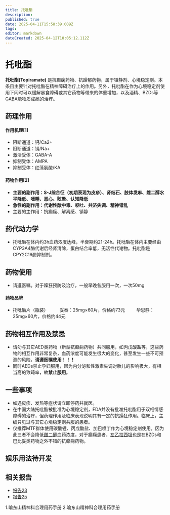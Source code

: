 ```yaml
---
title: 托吡酯
description: 
published: true
date: 2025-04-11T15:58:39.009Z
tags: 
editor: markdown
dateCreated: 2025-04-12T10:05:12.112Z
---
```


# 托吡酯
**托吡酯(Topiramate)** 是抗癫痫药物、抗躁郁药物，属于镇静剂、心境稳定剂。本条目主要针对托吡酯在精神障碍治疗上的作用。另外，托吡酯在作为心境稳定剂使用下同时可以缓解暴食障碍或其它药物等带来的体重增加，以及酒精、BZDs等GABA能物质成瘾的治疗。

## 药理作用
#### 作用机理[1]
- 阻断通道：钙/Ca2+
- 阻断通道：钠/Na+
- 激活受体：GABA-A
- 抑制受体：AMPA
- 抑制受体：红藻氨酸/KA
　　
#### 药物作用[2]
- **主要的副作用：S-J综合征（初期表现为皮疹）、肾结石、肢体发麻、雌二醇水平降低、嗜睡、恶心、眩晕、认知降低**
- **急性的副作用：代谢性酸中毒、呕吐、共济失调、精神错乱**
- 主要的主作用：抗癫痫、解离感、镇静

## 药代动力学
- 托吡酯在体内约3h血药浓度达峰，半衰期约21-24h。托吡酯在体内主要经由CYP3A4酶代谢后经肾清除，蛋白结合率低，无活性代谢物。托吡酯是CPY2C19酶抑制剂。

## 药物使用
- 请遵医嘱。对于躁狂预防及治疗，一般早晚各服用一次，一次50mg
#### 药物品牌
- 托吡酯片（瓶装）
　　  妥泰：25mg×60片，价格约73元
　　  华思静：25mg×60片，价格约44元

## 药物相互作用及禁忌
- 请勿与其它AED类药物（新型抗癫痫药物）共同服用，如丙戊酸盐等，这些药物的相互作用非常复杂，血药浓度可能发生很大的变化，甚至发生一些不可预测的风险，**请遵医嘱使用！！！**
- 同时AEDs禁止孕妇服用，因为内分泌和性激素失调对胎儿的影响极大，有相当高的致畸率，故**禁止服用**。

## 一些事项
- 如遇皮疹、发热等症状请立即停药并就医。
- 在中国大陆托吡酯被批准为心境稳定剂，FDA并没有批准托吡酯用于双相情感障碍的治疗，但药理作用及临床表现说明其有一定的抗躁狂作用。临床上，主编只见过与其它心境稳定剂共服的患者。
- 仅推荐MTF群体使用碳酸锂、丙戊酸盐、加巴喷丁作为心境稳定剂使用，因为此三者不会降低[雌二醇](/E2/)血药浓度，对于癫痫患者，[左乙拉西坦](/%E5%B7%A6%E4%B9%99%E6%8B%89%E8%A5%BF%E5%9D%A6/)也是在BZDs和巴比妥类药物之外不错的抗癫痫药物。

## 娱乐用法待开发

## 相关报告
- [报告23](/report/RP023/)
- [报告25](/report/RP025/)

1.喻东山精神科合理用药手册
2.喻东山精神科合理用药手册

